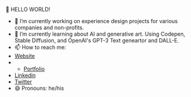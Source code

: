 🤔 HELLO WORLD! 

- 🔭 I’m currently working on experience design projects for various companies and non-profits.
- 🌱 I’m currently learning about AI and generative art. Using Codepen, Stable Diffusion, and OpenAI's GPT-3 Text geneartor and DALL-E.
- 📫 How to reach me: 
- <a href="https://kyleoutlaw.io">Website</a>
- - <a href="[https://kyleoutlaw.io](https://koutlaw.github.io/portfolio/)">Portfolio</a>
- <a href="https://www.linkedin.com/in/koutlaw/">Linkedin</a>
- <a href="https://twitter.com/_kyleOutlaw">Twitter</a>
- 😄 Pronouns: he/his

